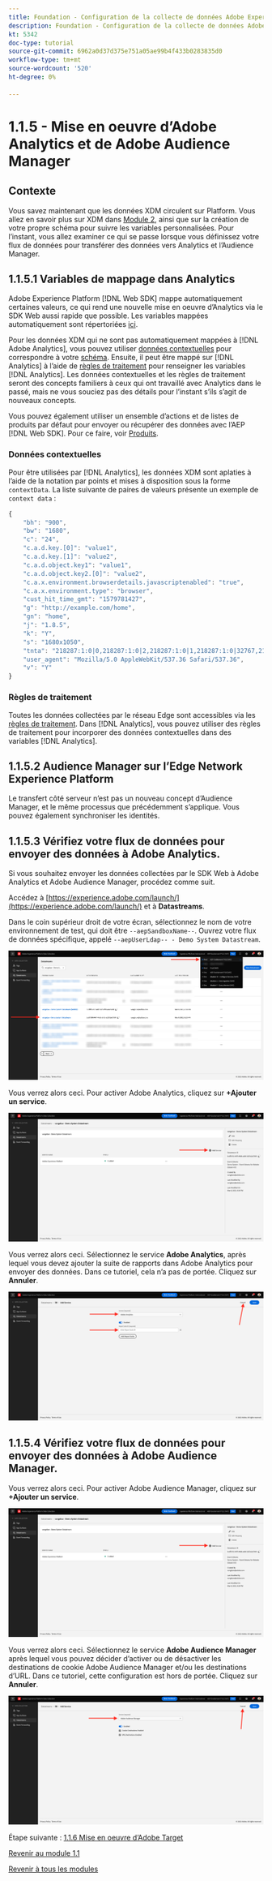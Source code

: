 ```yaml
---
title: Foundation - Configuration de la collecte de données Adobe Experience Platform et de l’extension du SDK Web - Mise en oeuvre d’Adobe Analytics et de Adobe Audience Manager
description: Foundation - Configuration de la collecte de données Adobe Experience Platform et de l’extension du SDK Web - Mise en oeuvre d’Adobe Analytics et de Adobe Audience Manager
kt: 5342
doc-type: tutorial
source-git-commit: 6962a0d37d375e751a05ae99b4f433b0283835d0
workflow-type: tm+mt
source-wordcount: '520'
ht-degree: 0%

---
```


# 1.1.5 - Mise en oeuvre d’Adobe Analytics et de Adobe Audience Manager

## Contexte

Vous savez maintenant que les données XDM circulent sur Platform. Vous allez en savoir plus sur XDM dans [Module 2](./../module1.2/data-ingestion.md), ainsi que sur la création de votre propre schéma pour suivre les variables personnalisées. Pour l’instant, vous allez examiner ce qui se passe lorsque vous définissez votre flux de données pour transférer des données vers Analytics et l’Audience Manager.

## 1.1.5.1 Variables de mappage dans Analytics

Adobe Experience Platform [!DNL Web SDK] mappe automatiquement certaines valeurs, ce qui rend une nouvelle mise en oeuvre d’Analytics via le SDK Web aussi rapide que possible. Les variables mappées automatiquement sont répertoriées [ici](https://experienceleague.adobe.com/docs/experience-platform/edge/data-collection/adobe-analytics/automatically-mapped-vars.html#data-collection).

Pour les données XDM qui ne sont pas automatiquement mappées à [!DNL Adobe Analytics], vous pouvez utiliser [données contextuelles](https://experienceleague.adobe.com/docs/analytics/implementation/vars/page-vars/contextdata.html?lang=fr) pour correspondre à votre [schéma](https://experienceleague.adobe.com/docs/experience-platform/xdm/schema/composition.html?lang=fr). Ensuite, il peut être mappé sur [!DNL Analytics] à l’aide de [règles de traitement](https://experienceleague.adobe.com/docs/analytics/admin/admin-tools/processing-rules/processing-rules-configuration/t-processing-rules.html) pour renseigner les variables [!DNL Analytics]. Les données contextuelles et les règles de traitement seront des concepts familiers à ceux qui ont travaillé avec Analytics dans le passé, mais ne vous souciez pas des détails pour l’instant s’ils s’agit de nouveaux concepts.

Vous pouvez également utiliser un ensemble d’actions et de listes de produits par défaut pour envoyer ou récupérer des données avec l’AEP [!DNL Web SDK]. Pour ce faire, voir [Produits](https://experienceleague.adobe.com/docs/experience-platform/edge/data-collection/collect-commerce-data.html?lang=en#data-collection).

### Données contextuelles

Pour être utilisées par [!DNL Analytics], les données XDM sont aplaties à l’aide de la notation par points et mises à disposition sous la forme `contextData`. La liste suivante de paires de valeurs présente un exemple de `context data` :

```javascript
{
    "bh": "900",
    "bw": "1680",
    "c": "24",
    "c.a.d.key.[0]": "value1",
    "c.a.d.key.[1]": "value2",
    "c.a.d.object.key1": "value1",
    "c.a.d.object.key2.[0]": "value2",
    "c.a.x.environment.browserdetails.javascriptenabled": "true",
    "c.a.x.environment.type": "browser",
    "cust_hit_time_gmt": "1579781427",
    "g": "http://example.com/home",
    "gn": "home",
    "j": "1.8.5",
    "k": "Y",
    "s": "1680x1050",
    "tnta": "218287:1:0|0,218287:1:0|2,218287:1:0|1,218287:1:0|32767,218287:1:01,218287:1:0|0,218287:1:0|1,218287:1:0|0,218287:1:0|1",
    "user_agent": "Mozilla/5.0 AppleWebKit/537.36 Safari/537.36",
    "v": "Y"
}
```

### Règles de traitement

Toutes les données collectées par le réseau Edge sont accessibles via les [règles de traitement](https://experienceleague.adobe.com/docs/analytics/admin/admin-tools/processing-rules/processing-rules-configuration/t-processing-rules.html). Dans [!DNL Analytics], vous pouvez utiliser des règles de traitement pour incorporer des données contextuelles dans des variables [!DNL Analytics].

## 1.1.5.2 Audience Manager sur l’Edge Network Experience Platform

Le transfert côté serveur n’est pas un nouveau concept d’Audience Manager, et le même processus que précédemment s’applique. Vous pouvez également synchroniser les identités.

## 1.1.5.3 Vérifiez votre flux de données pour envoyer des données à Adobe Analytics.

Si vous souhaitez envoyer les données collectées par le SDK Web à Adobe Analytics et Adobe Audience Manager, procédez comme suit.

Accédez à [https://experience.adobe.com/launch/](https://experience.adobe.com/launch/) et à **Datastreams**.

Dans le coin supérieur droit de votre écran, sélectionnez le nom de votre environnement de test, qui doit être `--aepSandboxName--`. Ouvrez votre flux de données spécifique, appelé `--aepUserLdap-- - Demo System Datastream`.

![Cliquez sur l’icône de configuration Edge dans le volet de navigation de gauche](./images/edgeconfig1b.png)

Vous verrez alors ceci. Pour activer Adobe Analytics, cliquez sur **+Ajouter un service**.

![Débogueur AEP](./images/aa2.png)

Vous verrez alors ceci. Sélectionnez le service **Adobe Analytics**, après lequel vous devez ajouter la suite de rapports dans Adobe Analytics pour envoyer des données. Dans ce tutoriel, cela n’a pas de portée. Cliquez sur **Annuler**.

![Débogueur AEP](./images/aa3.png)

## 1.1.5.4 Vérifiez votre flux de données pour envoyer des données à Adobe Audience Manager.

Vous verrez alors ceci. Pour activer Adobe Audience Manager, cliquez sur **+Ajouter un service**.

![Débogueur AEP](./images/aa2.png)

Vous verrez alors ceci. Sélectionnez le service **Adobe Audience Manager** après lequel vous pouvez décider d’activer ou de désactiver les destinations de cookie Adobe Audience Manager et/ou les destinations d’URL. Dans ce tutoriel, cette configuration est hors de portée. Cliquez sur **Annuler**.

![Débogueur AEP](./images/aam1.png)

Étape suivante : [1.1.6 Mise en oeuvre d’Adobe Target](./ex6.md)

[Revenir au module 1.1](./data-ingestion-launch-web-sdk.md)

[Revenir à tous les modules](./../../../overview.md)
